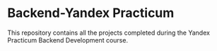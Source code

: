# Backend-Yandex Practicum 
This repository contains all the projects completed during the Yandex Practicum Backend Development course.